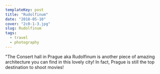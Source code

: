 ```yaml
---
templateKey: post
title: "Rudolfinum"
date: "2018-05-10"
cover: "2c0-1-3.jpg"
slug: Rudolfinum
tags:
  - travel
  - photography
---
```

"The Consert hall in Prague aka Rudolfinum is another piece of amazing architecture you can find in this lovely city! 
In fact, Prague is still the top destination to shoot movies!
